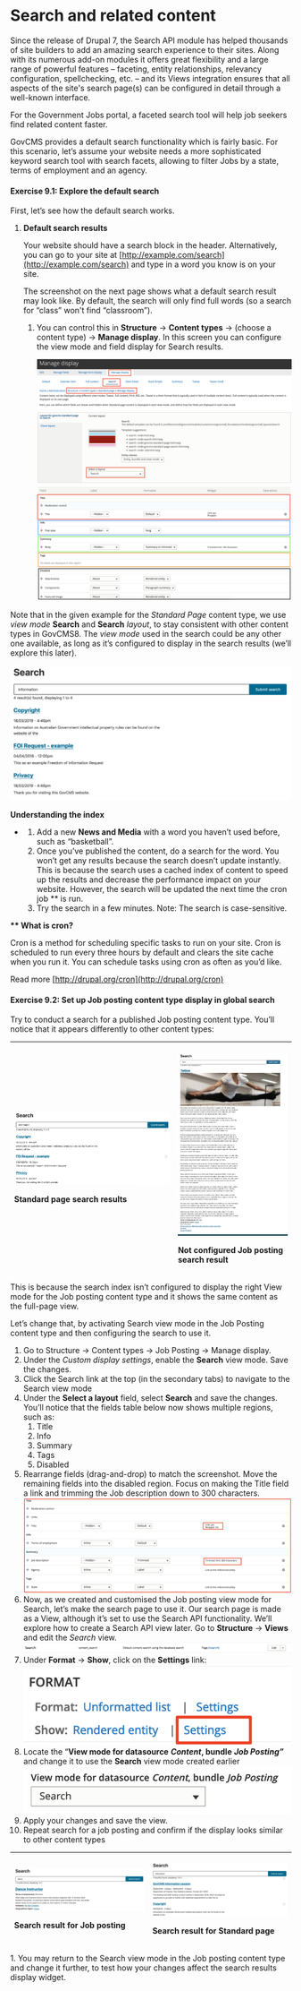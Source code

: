 # Search and related content



Since the release of Drupal 7, the Search API module has helped thousands of site builders to add an amazing search experience to their sites. Along with its numerous add-on modules it offers great flexibility and a large range of powerful features – faceting, entity relationships, relevancy configuration, spellchecking, etc. – and its Views integration ensures that all aspects of the site's search page\(s\) can be configured in detail through a well-known interface.

For the Government Jobs portal, a faceted search tool will help job seekers find related content faster.

GovCMS provides a default search functionality which is fairly basic. For this scenario, let’s assume your website needs a more sophisticated keyword search tool with search facets, allowing to filter Jobs by a state, terms of employment and an agency.

#### **Exercise 9.1:** Explore the default search

First, let’s see how the default search works.

1. **Default search results**

   Your website should have a search block in the header. Alternatively, you can go to your site at [http://example.com/search](http://example.com/search) and type in a word you know is on your site.

   The screenshot on the next page shows what a default search result may look like. By default, the search will only find full words \(so a search for “class” won't find “classroom”\).

   1. You can control this in **Structure** → **Content types** → \(choose a content type\) → **Manage display**. In this screen you can configure the view mode and field display for Search results.

      ![](../.gitbook/assets/142.png)  
      ![](../.gitbook/assets/143%20%281%29.png)  
      ![](../.gitbook/assets/144.png)

Note that in the given example for the _Standard Page_ content type, we use _view mode_ **Search** and **Search** _layout_, to stay consistent with other content types in GovCMS8. The _view mode_ used in the search could be any other one available, as long as it’s configured to display in the search results \(we’ll explore this later\).

![](../.gitbook/assets/145%20%281%29.png)

**Understanding the index**

* 1. Add a new **News and Media** with a word you haven’t used before, such as “basketball”.
  2. Once you’ve published the content, do a search for the word. You won’t get any results because the search doesn’t update instantly. This is because the search uses a cached index of content to speed up the results and decrease the performance impact on your website. However, the search will be updated the next time the cron job \*\* is run.
  3. Try the search in a few minutes. Note: The search is case-sensitive.

**\*\* What is cron?**

Cron is a method for scheduling specific tasks to run on your site. Cron is scheduled to run every three hours by default and clears the site cache when you run it. You can schedule tasks using cron as often as you’d like.

Read more [http://drupal.org/cron](http://drupal.org/cron)

#### **Exercise 9.2:** Set up Job posting content type display in global search

Try to conduct a search for a published Job posting content type. You’ll notice that it appears differently to other content types:

<table>
  <thead>
    <tr>
      <th style="text-align:left">
        <p>
          <img src="../.gitbook/assets/146 (1).png" alt/>
        </p>
        <p>Standard page search results</p>
      </th>
      <th style="text-align:left">
        <p>
          <img src="../.gitbook/assets/147.png" alt/>
        </p>
        <p>Not configured Job posting search result</p>
      </th>
    </tr>
  </thead>
  <tbody></tbody>
</table>This is because the search index isn’t configured to display the right View mode for the Job posting content type and it shows the same content as the full-page view.

Let’s change that, by activating Search view mode in the Job Posting content type and then configuring the search to use it.

1. Go to Structure → Content types → Job Posting → Manage display.
2. Under the _Custom display settings_, enable the **Search** view mode. Save the changes.
3. Click the Search link at the top \(in the secondary tabs\) to navigate to the Search view mode
4. Under the **Select a layout** field, select **Search** and save the changes. You’ll notice that the fields table below now shows multiple regions, such as:
   1. Title
   2. Info
   3. Summary
   4. Tags
   5. Disabled
5. Rearrange fields \(drag-and-drop\) to match the screenshot. Move the remaining fields into the disabled region. Focus on making the Title field a link and trimming the Job description down to 300 characters. ![](../.gitbook/assets/148%20%281%29.png)
6. Now, as we created and customised the Job posting view mode for Search, let’s make the search page to use it. Our search page is made as a View, although it’s set to use the Search API functionality. We’ll explore how to create a Search API view later. Go to **Structure** → **Views** and edit the _Search_ view. ![](../.gitbook/assets/149%20%281%29.png)
7. Under **Format** → **Show**, click on the **Settings** link: ![](../.gitbook/assets/150%20%281%29.png)
8. Locate the “**View mode for datasource** _**Content**_**, bundle** _**Job Posting”**_ and change it to use the **Search** view mode created earlier ![](../.gitbook/assets/151%20%281%29.png)
9. Apply your changes and save the view.
10. Repeat search for a job posting and confirm if the display looks similar to other content types

<table>
  <thead>
    <tr>
      <th style="text-align:left">
        <p>
          <img src="../.gitbook/assets/152.png" alt/>
        </p>
        <p>Search result for Job posting</p>
      </th>
      <th style="text-align:left">
        <p>
          <img src="../.gitbook/assets/153 (1).png" alt/>
        </p>
        <p>Search result for Standard page</p>
      </th>
    </tr>
  </thead>
  <tbody></tbody>
</table>1. You may return to the Search view mode in the Job posting content type and change it further, to test how your changes affect the search results display widget.

